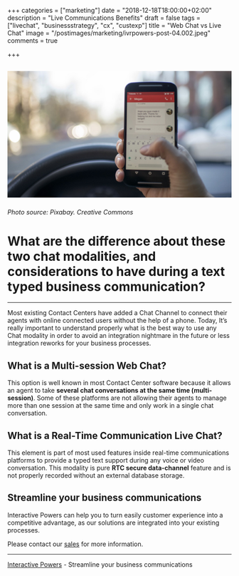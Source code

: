 +++
categories = ["marketing"]
date = "2018-12-18T18:00:00+02:00"
description = "Live Communications Benefits"
draft = false
tags = ["livechat", "businessstrategy", "cx", "custexp"]
title = "Web Chat vs Live Chat"
image = "/postimages/marketing/ivrpowers-post-04.002.jpeg"
comments = true

+++

![woman on videochat](/postimages/marketing/ivrpowers-post-04.002.jpeg)
-------
###### Photo source: Pixabay. Creative Commons

# What are the difference about these two chat modalities, and considerations to have during a text typed business communication?
---

Most existing Contact Centers have added a Chat Channel to connect their agents with online connected users without the help of a phone. Today, It’s really important to understand properly what is the best way to use any Chat modality in order to avoid an integration nightmare in the future or less integration reworks for your business processes.

##	What is a Multi-session Web Chat?

This option is well known in most Contact Center software because it allows an agent to take **several chat conversations at the same time (multi-session)**. Some of these platforms are not allowing their agents to manage more than one session at the same time and only work in a single chat conversation.

##	What is a Real-Time Communication Live Chat?

This element is part of most used features inside real-time communications platforms to provide a typed text support during any voice or video conversation. This modality is pure **RTC secure data-channel** feature and is not properly recorded without an external database storage.

##	Streamline your business communications

Interactive Powers can help you to turn easily customer experience into a competitive advantage, as our solutions are integrated into your existing processes.

Please contact our [sales](https://www.ivrpowers.com/support-services/) for more information.

---
[Interactive Powers](http://www.ivrpowers.com/) - Streamline your business communications



 
